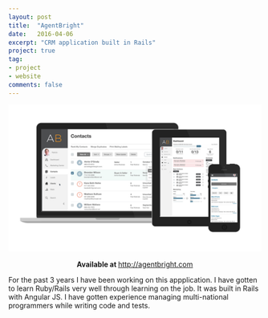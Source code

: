 ```yaml
---
layout: post
title:  "AgentBright"
date:   2016-04-06
excerpt: "CRM application built in Rails"
project: true
tag:
- project 
- website
comments: false
---
```


![SGH Homepage](/assets/img/macbook-ipad-iphone-graphic-for-web-2.png)    
    
<center><b>Available at </b><a href="http://www.agentbright.com">http://agentbright.com</a></center>

For the past 3 years I have been working on this appplication. I have gotten to learn Ruby/Rails very well through learning on the job. It was built in Rails with Angular JS. I have gotten experience managing multi-national programmers while writing code and tests.
